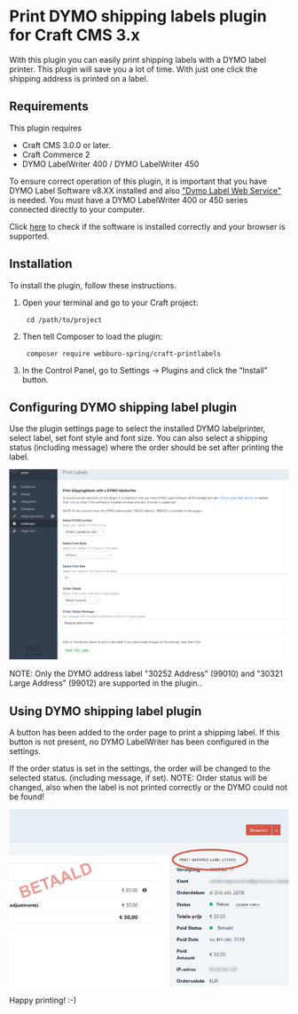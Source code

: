 # Print DYMO shipping labels plugin for Craft CMS 3.x

With this plugin you can easily print shipping labels with a DYMO label printer. This plugin will save you a lot of time. With just one click the shipping address is printed on a label.

## Requirements
This plugin requires 
- Craft CMS 3.0.0 or later.
- Craft Commerce 2
- DYMO LabelWriter 400 / DYMO LabelWriter 450

To ensure correct operation of this plugin, it is important that you have DYMO Label Software v8.XX installed and also ["Dymo Label Web Service"](http://www.dymo.com/en-US/online-support/dymo-user-guides) is needed. 
You must have a DYMO LabelWriter 400 or 450 series connected directly to your computer.

Click [here](http://labelwriter.com/software/dls/sdk/samples/js/CheckEnvironment/CheckEnvironment.html) to check if the software is installed correctly and your browser is supported.  

## Installation

To install the plugin, follow these instructions.

1. Open your terminal and go to your Craft project:

        cd /path/to/project

2. Then tell Composer to load the plugin:

        composer require webburo-spring/craft-printlabels

3. In the Control Panel, go to Settings → Plugins and click the “Install” button.

## Configuring DYMO shipping label plugin

Use the plugin settings page to select the installed DYMO labelprinter, select label, set font style and font size.
You can also select a shipping status (including message) where the order should be set after printing the label.

![Screenvid](resources/screenshot_settings.png)

NOTE: Only the DYMO address label "30252 Address" (99010) and "30321 Large Address" (99012) are supported in the plugin..

## Using DYMO shipping label plugin

A button has been added to the order page to print a shipping label. If this button is not present, no DYMO LabelWriter has been configured in the settings.

If the order status is set in the settings, the order will be changed to the selected status. (including message, if set).
NOTE: Order status will be changed, also when the label is not printed correctly or the DYMO could not be found!


![Screenvid](resources/screenshot_order.png)

Happy printing! :-)
